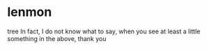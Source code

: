 # lenmon
tree
In fact, I do not know what to say, when you see at least a little something in the above, thank you
